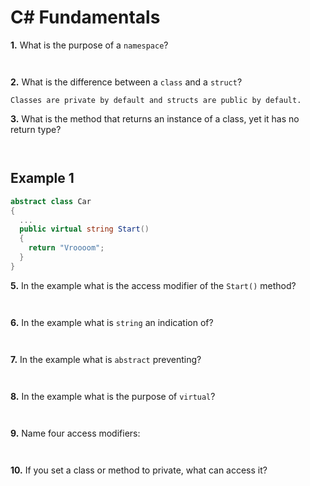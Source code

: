 # C# Fundamentals


**1.** What is the purpose of a `namespace`?
<!-- enter you answer in the space below -->
```


```
**2.** What is the difference between a `class` and a `struct`?
<!-- enter you answer in the space below -->
```
Classes are private by default and structs are public by default. 

```
**3.** What is the method that returns an instance of a class, yet it has no return type?
<!-- enter you answer in the space below -->
```


```
## Example 1
```c#
abstract class Car
{
  ...
  public virtual string Start()
  {
    return "Vroooom";
  }
}
```
**5.** In the example what is the access modifier of the `Start()` method?
<!-- enter you answer in the space below -->
```


```
**6.** In the example what is `string` an indication of?
<!-- enter you answer in the space below -->
```


```
**7.** In the example what is `abstract` preventing?
<!-- enter you answer in the space below -->
```


```
**8.** In the example what is the purpose of `virtual`?
<!-- enter you answer in the space below -->
```


```
**9.** Name four access modifiers:
<!-- enter you answer in the space below -->
```


```
**10.** If you set a class or method to private, what can access it?
<!-- enter you answer in the space below -->
```


```
